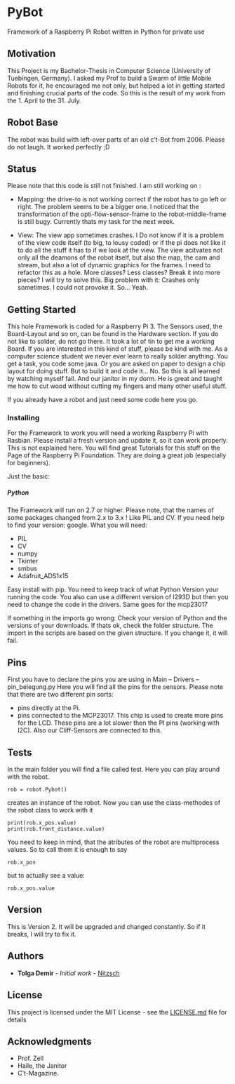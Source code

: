 # PyBot
Framework of a Raspberry Pi Robot written in Python for private use

## Motivation
This Project is my Bachelor-Thesis in Computer Science (University of Tuebingen, Germany). 
I asked my Prof to build a Swarm of little Mobile Robots for it, he encouraged me not only, but helped a lot in getting started and finishing crucial parts of the code. So this is the result of my work from the 1. April to the 31. July. 

## Robot Base
The robot was build with left-over parts of an old c’t-Bot from 2006. Please do not laugh. It worked perfectly ;D

## Status
Please note that this code is still not finished. I am still working on : 

* Mapping: 
the drive-to is not working correct if the robot has to go left or right. The problem seems to be a bigger one. I noticed that the transformation of the opti-flow-sensor-frame to the robot-middle-frame is still bugy. Currently thats my task for the next week. 

* View: 
The view app sometimes crashes. I Do not know if it is a problem of the view code itself (to big, to lousy coded) or if the pi does not like it to do all the stuff it has to if we look at the view. 
The view acitvates not only all the deamons of the robot itself, but also the map, the cam and stream, but also a lot of dynamic graphics for the frames. I need to refactor this as a hole. More classes? Less classes? Break it into more pieces? I will try to solve this. 
Big problem with it: 
Crashes only sometimes. I could not provoke it. So… Yeah. 


## Getting Started

This hole Framework is coded for a Raspberry Pi 3. The Sensors used, the Board-Layout and so on, can be found in the Hardware section. 
If you do not like to solder, do not go there. It took a lot of tin to get me a working Board. If you are interested in this kind of stuff, please be kind with me. As a computer science student we never ever learn to really solder anything. You get a task, you code some java. Or you are asked on paper to design a chip layout for doing stuff. But to build it and code it… No. 
So this is all learned by watching myself fail. And our janitor in my dorm. He is great and 
taught me how to cut wood without cutting my fingers and many other useful stuff. 

If you already have a robot and just need some code here you go. 

### Installing

For the Framework to work you will need a working Raspberry Pi with Rasbian. Please install a fresh version and update it, so it can work properly. 
This is not explained here. You will find great Tutorials for this stuff on the Page of the Raspberry Pi Foundation. They are doing a great job (especially for beginners). 

Just the basic: 
##### Python
The Framework will run on 2.7 or higher. Please note, that the names of some packages changed from 2.x to 3.x ! Like PIL and CV. 
If you need help to find your version: google. 
What you will need: 
* PIL
* CV
* numpy
* Tkinter
* smbus
* Adafruit_ADS1x15

Easy install with pip. You need to keep track of what Python Version your running the code.
You also can use a different version of l293D but then you need to change the code in the drivers. Same goes for the mcp23017

If something in the imports go wrong: Check your version of Python and the versions of your downloads. If thats ok, check the folder structure. The import in the scripts are based on the given structure. If you change it, it will fail. 

## Pins
First you have to declare the pins you are using in 
Main – Drivers – pin_belegung.py
Here you will find all the pins for the sensors. 
Please note that there are two different pin sorts: 
* pins directly at the Pi.
* pins connected to the MCP23017. This chip is used to create more pins for the LCD. These pins are a lot slower then the PI pins (working with I2C). Also our Cliff-Sensors are connected to this.

## Tests

In the main folder you will find a file called test. Here you can play around with the robot. 

```
rob = robot.Pybot()
```
creates an instance of the robot. 
Now you can use the class-methodes of the robot class to work with it

```
print(rob.x_pos.value)
print(rob.front_distance.value)

```
You need to keep in mind, that the atributes of the robot are multiprocess values. So to call them it is enough to say 
```
rob.x_pos
```
but to actually see a value: 
```
rob.x_pos.value
```


## Version
This is Version 2. It will be upgraded and changed constantly. So if it breaks, I will try to fix it. 

## Authors

* **Tolga Demir** - *Initial work* - [Nitzsch](https://github.com/Nitzsch)


## License

This project is licensed under the MIT License - see the [LICENSE.md](LICENSE.md) file for details

## Acknowledgments

* Prof. Zell
* Haile, the Janitor
* C’t-Magazine. 
